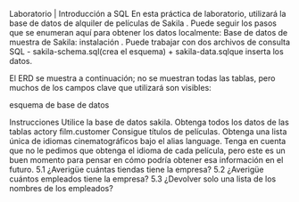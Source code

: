 Laboratorio | Introducción a SQL
En esta práctica de laboratorio, utilizará la base de datos de alquiler de películas de Sakila . Puede seguir los pasos que se enumeran aquí para obtener los datos localmente: Base de datos de muestra de Sakila: instalación . Puede trabajar con dos archivos de consulta SQL - sakila-schema.sql(crea el esquema) + sakila-data.sqlque inserta los datos.

El ERD se muestra a continuación; no se muestran todas las tablas, pero muchos de los campos clave que utilizará son visibles:


esquema de base de datos




Instrucciones
Utilice la base de datos sakila.
Obtenga todos los datos de las tablas actory film.customer
Consigue títulos de películas.
Obtenga una lista única de idiomas cinematográficos bajo el alias language. Tenga en cuenta que no le pedimos que obtenga el idioma de cada película, pero este es un buen momento para pensar en cómo podría obtener esa información en el futuro.
5.1 ¿Averigüe cuántas tiendas tiene la empresa?
5.2 ¿Averigüe cuántos empleados tiene la empresa?
5.3 ¿Devolver solo una lista de los nombres de los empleados?
